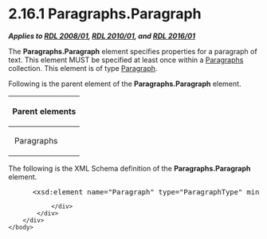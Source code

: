 <html dir="LTR" xmlns:mshelp="http://msdn.microsoft.com/mshelp" xmlns:ddue="http://ddue.schemas.microsoft.com/authoring/2003/5" xmlns:xlink="http://www.w3.org/1999/xlink" xmlns:tool="http://www.microsoft.com/tooltip">
    <head>
        <meta http-equiv="Content-Type" content="text/html; CHARSET=utf-8"></meta>
        <meta name="save" content="history"></meta>
        <title>2.16.1 Paragraphs.Paragraph</title>
        <xml>
            <mshelp:toctitle title="2.16.1 Paragraphs.Paragraph"></mshelp:toctitle>
            <mshelp:rltitle title="[MS-RDL]: Paragraphs.Paragraph"></mshelp:rltitle>
            <mshelp:keyword index="A" term="e3905e6e-a942-41cd-b4a2-3cc333c432b3"></mshelp:keyword>
            <mshelp:attr name="DCSext.ContentType" value="open specification"></mshelp:attr>
            <mshelp:attr name="AssetID" value="e3905e6e-a942-41cd-b4a2-3cc333c432b3"></mshelp:attr>
            <mshelp:attr name="TopicType" value="kbRef"></mshelp:attr>
            <mshelp:attr name="DCSext.Title" value="[MS-RDL]: Paragraphs.Paragraph" />
        </xml>
    </head>
    <body>
        <div id="header">
            <h1 class="heading">2.16.1 Paragraphs.Paragraph</h1>
        </div>
        <div id="mainSection">
            <div id="mainBody">
                <div id="allHistory" class="saveHistory"></div>
                <div id="sectionSection0" class="section" name="collapseableSection">
                    

<p><b><i>Applies to </i></b><a href="1e855f94-4617-47e4-b89e-0856c6cb420f.md"><b><i>RDL 2008/01</i></b></a><b><i>,
</i></b><a href="3428e690-a348-4ec7-8a6a-8efb42d2cdee.md"><b><i>RDL 2010/01</i></b></a><b><i>,
and </i></b><a href="52ce3983-2bfc-4e72-9359-42aaf5fe4509.md"><b><i>RDL 2016/01</i></b></a></p>

<p>The <b>Paragraphs.Paragraph</b> element specifies properties
for a paragraph of text. This element MUST be specified at least once within a <a href="ae693479-2639-48fe-b974-ac95d49ac7bd.md">Paragraphs</a> collection.
This element is of type <a href="c813d832-e92f-40e9-aadf-77ec1845efbb.md">Paragraph</a>.</p>

<p>Following is the parent element of the <b>Paragraphs.Paragraph</b>
element.</p>

<table>
 <thead>
  <tr>
   <th>
   <p>Parent elements</p>
   </th>
  </tr>
 </thead>
 <tr>
  <td>
  <p> Paragraphs </p>
  </td>
 </tr>
</table>

<p>The following is the XML Schema definition of the <b>Paragraphs.Paragraph</b>
element.</p>

<dl>
<dd>
<div><pre> &lt;xsd:element name=&quot;Paragraph&quot; type=&quot;ParagraphType&quot; minOccurs=&quot;1&quot; maxOccurs=&quot;unbounded&quot;/&gt;
</pre></div>
</dd></dl>


                </div>
            </div>
        </div>
    </body>
</html>